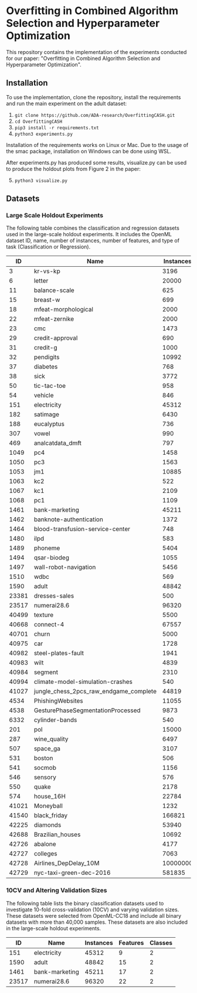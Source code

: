 # Overfitting in Combined Algorithm Selection and Hyperparameter Optimization

This repository contains the implementation of the experiments conducted for our paper: "Overfitting in Combined
Algorithm Selection and Hyperparameter Optimization".

## Installation

To use the implementation, clone the repository, install the requirements and run the main experiment on the adult
dataset:

1. `git clone https://github.com/ADA-research/OverfittingCASH.git`
2. `cd OverfittingCASH`
3. `pip3 install -r requirements.txt`
4. `python3 experiments.py`

Installation of the requirements works on Linux or Mac. Due to the usage of the smac package, installation on Windows
can be done using WSL.

After experiments.py has produced some results, visualize.py can be used to produce the holdout plots from Figure 2 in
the paper:

5. `python3 visualize.py`

## Datasets

### Large Scale Holdout Experiments

The following table combines the classification and regression datasets used in the large-scale holdout experiments.
It includes the OpenML dataset ID, name, number of instances, number of features, and type of task (Classification or
Regression).

| **ID** | **Name**                               | **Instances** | **Features** | **Classes** | **Task Type**  |
|--------|----------------------------------------|---------------|--------------|-------------|----------------|
| 3      | kr-vs-kp                               | 3196          | 37           | 2           | Classification |
| 6      | letter                                 | 20000         | 17           | 26          | Classification |
| 11     | balance-scale                          | 625           | 5            | 3           | Classification |
| 15     | breast-w                               | 699           | 10           | 2           | Classification |
| 18     | mfeat-morphological                    | 2000          | 7            | 10          | Classification |
| 22     | mfeat-zernike                          | 2000          | 48           | 10          | Classification |
| 23     | cmc                                    | 1473          | 10           | 3           | Classification |
| 29     | credit-approval                        | 690           | 16           | 2           | Classification |
| 31     | credit-g                               | 1000          | 21           | 2           | Classification |
| 32     | pendigits                              | 10992         | 17           | 10          | Classification |
| 37     | diabetes                               | 768           | 9            | 2           | Classification |
| 38     | sick                                   | 3772          | 30           | 2           | Classification |
| 50     | tic-tac-toe                            | 958           | 10           | 2           | Classification |
| 54     | vehicle                                | 846           | 19           | 4           | Classification |
| 151    | electricity                            | 45312         | 9            | 2           | Classification |
| 182    | satimage                               | 6430          | 37           | 6           | Classification |
| 188    | eucalyptus                             | 736           | 20           | 5           | Classification |
| 307    | vowel                                  | 990           | 13           | 11          | Classification |
| 469    | analcatdata_dmft                       | 797           | 5            | 6           | Classification |
| 1049   | pc4                                    | 1458          | 38           | 2           | Classification |
| 1050   | pc3                                    | 1563          | 38           | 2           | Classification |
| 1053   | jm1                                    | 10885         | 22           | 2           | Classification |
| 1063   | kc2                                    | 522           | 22           | 2           | Classification |
| 1067   | kc1                                    | 2109          | 22           | 2           | Classification |
| 1068   | pc1                                    | 1109          | 22           | 2           | Classification |
| 1461   | bank-marketing                         | 45211         | 17           | 2           | Classification |
| 1462   | banknote-authentication                | 1372          | 5            | 2           | Classification |
| 1464   | blood-transfusion-service-center       | 748           | 5            | 2           | Classification |
| 1480   | ilpd                                   | 583           | 11           | 2           | Classification |
| 1489   | phoneme                                | 5404          | 6            | 2           | Classification |
| 1494   | qsar-biodeg                            | 1055          | 42           | 2           | Classification |
| 1497   | wall-robot-navigation                  | 5456          | 25           | 4           | Classification |
| 1510   | wdbc                                   | 569           | 31           | 2           | Classification |
| 1590   | adult                                  | 48842         | 15           | 2           | Classification |
| 23381  | dresses-sales                          | 500           | 13           | 2           | Classification |
| 23517  | numerai28.6                            | 96320         | 22           | 2           | Classification |
| 40499  | texture                                | 5500          | 41           | 11          | Classification |
| 40668  | connect-4                              | 67557         | 43           | 3           | Classification |
| 40701  | churn                                  | 5000          | 21           | 2           | Classification |
| 40975  | car                                    | 1728          | 7            | 4           | Classification |
| 40982  | steel-plates-fault                     | 1941          | 28           | 7           | Classification |
| 40983  | wilt                                   | 4839          | 6            | 2           | Classification |
| 40984  | segment                                | 2310          | 20           | 7           | Classification |
| 40994  | climate-model-simulation-crashes       | 540           | 21           | 2           | Classification |
| 41027  | jungle_chess_2pcs_raw_endgame_complete | 44819         | 7            | 3           | Classification |
| 4534   | PhishingWebsites                       | 11055         | 31           | 2           | Classification |
| 4538   | GesturePhaseSegmentationProcessed      | 9873          | 33           | 5           | Classification |
| 6332   | cylinder-bands                         | 540           | 40           | 2           | Classification |
| 201    | pol                                    | 15000         | 49           | -           | Regression     |
| 287    | wine_quality                           | 6497          | 12           | -           | Regression     |
| 507    | space_ga                               | 3107          | 7            | -           | Regression     |
| 531    | boston                                 | 506           | 14           | -           | Regression     |
| 541    | socmob                                 | 1156          | 6            | -           | Regression     |
| 546    | sensory                                | 576           | 12           | -           | Regression     |
| 550    | quake                                  | 2178          | 4            | -           | Regression     |
| 574    | house_16H                              | 22784         | 17           | -           | Regression     |
| 41021  | Moneyball                              | 1232          | 15           | -           | Regression     |
| 41540  | black_friday                           | 166821        | 10           | -           | Regression     |
| 42225  | diamonds                               | 53940         | 10           | -           | Regression     |
| 42688  | Brazilian_houses                       | 10692         | 13           | -           | Regression     |
| 42726  | abalone                                | 4177          | 9            | -           | Regression     |
| 42727  | colleges                               | 7063          | 48           | -           | Regression     |
| 42728  | Airlines_DepDelay_10M                  | 10000000      | 10           | -           | Regression     |
| 42729  | nyc-taxi-green-dec-2016                | 581835        | 19           | -           | Regression     |

### 10CV and Altering Validation Sizes

The following table lists the binary classification datasets used to investigate 10-fold cross-validation (10CV) and
varying validation sizes. These datasets were selected from OpenML-CC18 and include all binary datasets with more than
40,000 samples. These datasets are also included in the large-scale holdout experiments.

| **ID** | **Name**       | **Instances** | **Features** | **Classes** |
|--------|----------------|---------------|--------------|-------------|
| 151    | electricity    | 45312         | 9            | 2           |
| 1590   | adult          | 48842         | 15           | 2           |
| 1461   | bank-marketing | 45211         | 17           | 2           |
| 23517  | numerai28.6    | 96320         | 22           | 2           |

